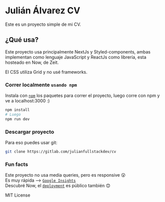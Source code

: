 # Julián Álvarez CV

Este es un proyecto simple de mi CV.

## ¿Qué usa?

Este proyecto usa principalmente NextJs y Styled-components, ambas implementan como lenguaje JavaScript y ReactJs como librería, esta hosteado en Now, de Zeit.

El CSS utiliza Grid y no usé frameworks.

### Correr localmente `usando npm`

Instala con [`npm`](https://github.com/segmentio/create-next-app) los paquetes para correr el proyecto, luego corre con npm y ve a localhost:3000 :)

```bash
npm install
# Luego
npm run dev
```

### Descargar proyecto

Para eso puedes usar git:

```bash
git clone https://gitlab.com/julianfullstackdev/cv
```

### Fun facts

Este proyecto no usa media queries, pero es responsive 😲 \
Es muy rápida --> [`Google Insights`](https://developers.google.com/speed/pagespeed/insights/?hl=es&url=cv.julianux.com) \
Descubré Now, el [`deployment`](https://cv.julianux.com/_src) es público también 😊

MIT License
